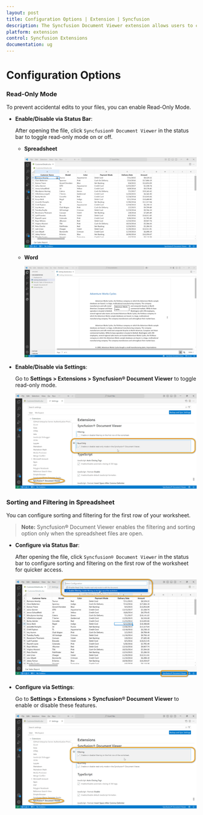 ```yaml
---
layout: post
title: Configuration Options | Extension | Syncfusion
description: The Syncfusion Document Viewer extension allows users to configure and customize its intuitive features effortlessly.
platform: extension
control: Syncfusion Extensions
documentation: ug
---
```


# Configuration Options

### Read-Only Mode

To prevent accidental edits to your files, you can enable Read-Only Mode.

- **Enable/Disable via Status Bar**:

  After opening the file, click `Syncfusion® Document Viewer` in the status bar to toggle read-only mode on or off.
  - **Spreadsheet**

    ![ReadOnly](images/ReadOnly.gif)

  - **Word**

    ![ReadOnlyWord](images/ReadOnlyWord.gif)
  
- **Enable/Disable via Settings**:

  Go to **Settings > Extensions > Syncfusion® Document Viewer** to toggle read-only mode.

    ![ReadOnlySettings](images/ReadOnly-Config.png)

### Sorting and Filtering in Spreadsheet

You can configure sorting and filtering for the first row of your worksheet.

> **Note:** Syncfusion® Document Viewer enables the filtering and sorting option only when the spreadsheet files are open.

- **Configure via Status Bar**:

  After opening the file, click `Syncfusion® Document Viewer` in the status bar to configure sorting and filtering on the first row of the worksheet for quicker access.
  
    ![Filtering-Toolbar](images/Filtering-Toolbar.png)

- **Configure via Settings**:

  Go to **Settings > Extensions > Syncfusion® Document Viewer** to enable or disable these features.

    ![Filter-Config](images/Filter-Config.png)
